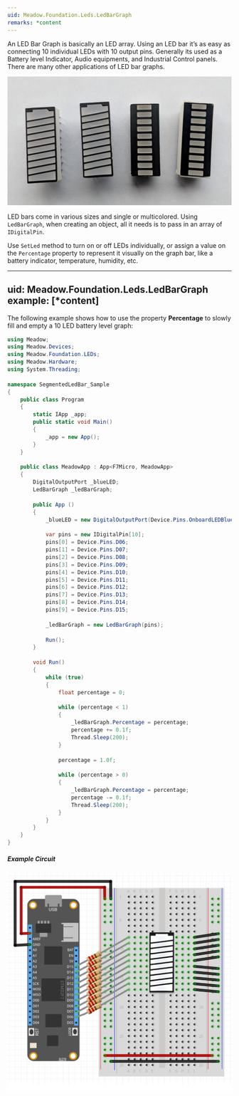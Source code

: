 ```yaml
---
uid: Meadow.Foundation.Leds.LedBarGraph
remarks: *content
---
```


An LED Bar Graph is basically an LED array. Using an LED bar it’s as easy as connecting 10 individual LEDs with 10 output pins. Generally its used as a Battery level Indicator, Audio equipments, and Industrial Control panels. There are many other applications of LED bar graphs.

![](../../API_Assets/Meadow.Foundation.Leds.LedBarGraph/img_LedBarGraph.jpg)

LED bars come in various sizes and single or multicolored. Using `LedBarGraph`, when creating an object, all it needs is to pass in an array of `IDigitalPin`.

Use `SetLed` method to turn on or off LEDs individually, or assign a value on the `Percentage` property to represent it visually on the graph bar, like a battery indicator, temperature, humidity, etc.  

---
uid: Meadow.Foundation.Leds.LedBarGraph
example: [*content]
---

The following example shows how to use the property **Percentage** to slowly fill and empty a 10 LED battery level graph:

```csharp
using Meadow;
using Meadow.Devices;
using Meadow.Foundation.LEDs;
using Meadow.Hardware;
using System.Threading;

namespace SegmentedLedBar_Sample
{
    public class Program
    {
        static IApp _app; 
        public static void Main()
        {
            _app = new App();
        }
    }
    
    public class MeadowApp : App<F7Micro, MeadowApp>
    {
        DigitalOutputPort _blueLED;
        LedBarGraph _ledBarGraph;

        public App ()
        {
            _blueLED = new DigitalOutputPort(Device.Pins.OnboardLEDBlue, true);

            var pins = new IDigitalPin[10];
            pins[0] = Device.Pins.D06;
            pins[1] = Device.Pins.D07;
            pins[2] = Device.Pins.D08;
            pins[3] = Device.Pins.D09;
            pins[4] = Device.Pins.D10;
            pins[5] = Device.Pins.D11;
            pins[6] = Device.Pins.D12;
            pins[7] = Device.Pins.D13;
            pins[8] = Device.Pins.D14;
            pins[9] = Device.Pins.D15;

            _ledBarGraph = new LedBarGraph(pins);

            Run();
        }

        void Run()
        {
            while (true)
            {
                float percentage = 0;

                while (percentage < 1)
                {
                    _ledBarGraph.Percentage = percentage;
                    percentage += 0.1f;
                    Thread.Sleep(200);                    
                }

                percentage = 1.0f;

                while (percentage > 0)
                {
                    _ledBarGraph.Percentage = percentage;
                    percentage -= 0.1f;
                    Thread.Sleep(200);                    
                }
            }
        }
    }
}
```

##### Example Circuit

![](../../API_Assets/Meadow.Foundation.Leds.LedBarGraph/LedBarGraph.svg)